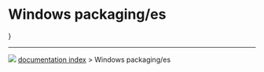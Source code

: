 # Windows packaging/es
}



---
![](images/Button_right.svg) [documentation index](../README.md) > Windows packaging/es
